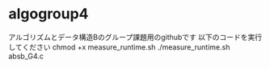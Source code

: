 # algogroup4
アルゴリズムとデータ構造Bのグループ課題用のgithubです
以下のコードを実行してください
    chmod +x measure_runtime.sh
    ./measure_runtime.sh absb_G4.c
